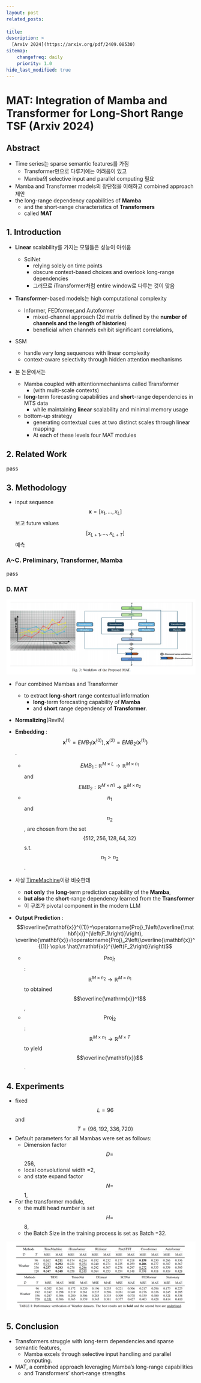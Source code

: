 ```yaml
---
layout: post
related_posts:
  _
title: 
description: >
  [Arxiv 2024](https://arxiv.org/pdf/2409.08530)
sitemap:
    changefreq: daily
    priority: 1.0
hide_last_modified: true
---
```


# MAT: Integration of Mamba and Transformer for Long-Short Range TSF (Arxiv 2024)

## Abstract

- Time series는 sparse semantic features를 가짐
  - Transformer만으로 다루기에는 어려움이 있고
  - Mamba의 selective input and parallel computing 필요
- Mamba and Transformer models의 장단점을 이해하고 combined approach 제안
- the long-range dependency capabilities of **Mamba**
  - and the short-range characteristics of **Transformers**
  - called **MAT**

## 1. Introduction

- **Linear** scalability를 가지는 모델들은 성능이 아쉬움
  - SciNet
    - relying solely on time points
    - obscure context-based choices and overlook long-range dependencies
    - 그러므로 iTransformer처럼 entire window로 다루는 것이 맞음
- **Transformer**-based models는 high computational complexity
  - Informer, FEDformer,and Autoformer
    - mixed-channel approach (2d matrix defined by the **number of channels and the length of histories**)
    - beneficial when channels exhibit significant correlations,
- SSM
  - handle very long sequences with linear complexity
  - context-aware selectivity through hidden attention mechanisms

- 본 논문에서는
  - Mamba coupled with attentionmechanisms called Transformer
    - (with multi-scale contexts)
  - **long**-term forecasting capabilities and **short**-range dependencies in MTS data
    - while maintaining **linear** scalability and minimal memory usage
  - bottom-up strategy
    - generating contextual cues at two distinct scales through linear mapping
    - At each of these levels four MAT modules

## 2. Related Work

pass

## 3. Methodology

- input sequence $$\mathbf{x}=\left[x_1, \ldots, x_L\right]$$ 보고 future values $$\left[x_{L+1}, \ldots, x_{L+T}\right]$$ 예측

### A~C. Preliminary, Transformer, Mamba

pass

### D. MAT
![그림1](/assets/img/Mamba/MAT/fig3.png)

- Four combined Mambas and Transformer
  - to extract **long-short** range contextual information
    - **long**-term forecasting capability of **Mamba**
    - and **short** range dependency of **Transformer**.

- **Normalizing**(RevIN)
- **Embedding** : $$\mathbf{x}^{(1)}=E M B_1\left(\mathbf{x}^{(0)}\right), \mathbf{x}^{(2)}=E M B_2\left(\mathbf{x}^{(1)}\right)$$.
  - $$E M B_1: \mathbb{R}^{M \times L} \rightarrow \mathbb{R}^{M \times n_1}$$ and $$E M B_2: \mathbb{R}^{M \times n 1} \rightarrow \mathbb{R}^{M \times n_2}$$
  - $$n_1$$ and $$n_2$$, are chosen from the set $$\{512,256,128,64,32\}$$ s.t. $$n_1>n_2$$.
- 사실 [TimeMachine](https://lpppj.github.io/mamba/2024-10-29-timemachine)이랑 비슷한데
  - **not only** the **long**-term prediction capability of the **Mamba**,
  - **but also** the **short**-range dependency learned from the **Transformer**
  - 이 구조가 pivotal component in the modern LLM
- **Output Prediction** : $$\overline{\mathbf{x}}^{(1)}=\operatorname{Proj}_1\left(\overline{\mathbf{x}}^{\left(F_1\right)}\right), \overline{\mathbf{x}}=\operatorname{Proj}_2\left(\overline{\mathbf{x}}^{(1)} \oplus \hat{\mathbf{x}}^{\left(F_2\right)}\right)$$
  - $$\text{Proj}_1$$:  $$\mathbb{R}^{M \times n_2} \rightarrow \mathbb{R}^{M \times n_1}$$ to obtained $$\overline{\mathrm{x}}^1$$,
  - $$\mathrm{Proj}_2$$:  $$\mathbb{R}^{M \times n_1} \rightarrow \mathbb{R}^{M \times T}$$ to yield $$\overline{\mathbf{x}}$$.

## 4. Experiments

- fixed $$L=96$$ and $$T=\{96,192,336,720\}$$
- Default parameters for all Mambas were set as follows:
  - Dimension factor $$D=$$ 256,
  - local convolutional width =2,
  - and state expand factor $$N=$$ 1,
- For the transformer module,
  - the multi head number is set $$H=$$ 8,
  - the Batch Size in the training process is set as Batch =32.

![그림1](/assets/img/Mamba/MAT/table1.png)


## 5. Conclusion

- Transformers struggle with long-term dependencies and sparse semantic features,
  - Mamba excels through selective input handling and parallel computing.
- MAT, a combined approach leveraging Mamba’s long-range capabilities
  - and Transformers’ short-range strengths